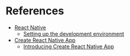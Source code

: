 # References

- [React Native](https://reactnative.dev)
  - [Setting up the development environment](https://reactnative.dev/docs/environment-setup)
- [Create React Native App](https://github.com/expo/create-react-native-app)
  - [Introducing Create React Native App](https://reactnative.dev/blog/2017/03/13/introducing-create-react-native-app)
